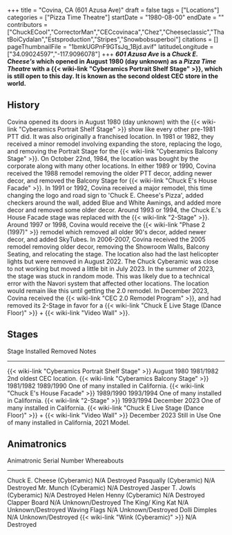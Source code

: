 +++
title = "Covina, CA (601 Azusa Ave)"
draft = false
tags = ["Locations"]
categories = ["Pizza Time Theatre"]
startDate = "1980-08-00"
endDate = ""
contributors = ["ChuckECool","CorrectorMan","CECcovinaca","Chez","Cheeseclassic","ThatBoiCydalan","Estsproduction","Stripes","Snowbobsuperboi"]
citations = []
pageThumbnailFile = "1bmkUGPnF9GTsJq_1Bjd.avif"
latitudeLongitude = ["34.09024597","-117.9096078"]
+++
***601 Azusa Ave* is a *Chuck E. Cheese's* which opened in August 1980 (day unknown) as a *Pizza Time Theatre* with a {{< wiki-link "Cyberamics Portrait Shelf Stage" >}}, which is still open to this day.
It is known as the second oldest CEC store in the world.**

## History

Covina opened its doors in August 1980 (day unknown) with the {{< wiki-link "Cyberamics Portrait Shelf Stage" >}} show like every other pre-1981 PTT did. It was also originally a franchised location. In 1981 or 1982, they received a minor remodel involving expanding the store, replacing the logo, and removing the Portrait Stage for the {{< wiki-link "Cyberamics Balcony Stage" >}}. On October 22nd, 1984, the location was bought by the corporate along with many other locations.
In either 1989 or 1990, Covina received the 1988 remodel removing the older PTT decor, adding newer decor, and removed the Balcony Stage for {{< wiki-link "Chuck E's House Facade" >}}.
In 1991 or 1992, Covina received a major remodel, this time changing the logo and road sign to 'Chuck E. Cheese's Pizza', added checkers around the wall, added Blue and White Awnings, and added more decor and removed some older decor. Around 1993 or 1994, the Chuck E.'s House Facade stage was replaced with the {{< wiki-link "2-Stage" >}}.
Around 1997 or 1998, Covina would receive the {{< wiki-link "Phase 2 (1997)" >}} remodel which removed all older 90's decor, added newer decor, and added SkyTubes.
In 2006-2007, Covina received the 2005 remodel removing older decor, removing the Showroom Walls, Balcony Seating, and relocating the stage.
The location also had the last helicopter lights but were removed in August 2022. The Chuck Cyberamic was close to not working but moved a little bit in July 2023.
In the summer of 2023, the stage was stuck in random mode. This was likely due to a technical error with the Navori system that affected other locations. The location would remain like this until getting the 2.0 remodel.
In December 2023, Covina received the {{< wiki-link "CEC 2.0 Remodel Program" >}}, and had removed its 2-Stage in favor for a {{< wiki-link "Chuck E Live Stage (Dance Floor)" >}} + {{< wiki-link "Video Wall" >}}.

## Stages

  Stage                                                                                           Installed       Removed         Notes
  ----------------------------------------------------------------------------------------------- --------------- --------------- --------------------------------------------------
  {{< wiki-link "Cyberamics Portrait Shelf Stage" >}}                                         August 1980     1981/1982       2nd oldest CEC location.
  {{< wiki-link "Cyberamics Balcony Stage" >}}                                                1981/1982       1989/1990       One of many installed in California.
  {{< wiki-link "Chuck E's House Facade" >}}                                                 1989/1990       1993/1994       One of many installed in California.
  {{< wiki-link "2-Stage" >}}                                                                 1993/1994       December 2023   One of many installed in California.
  {{< wiki-link "Chuck E Live Stage (Dance Floor)" >}} + {{< wiki-link "Video Wall" >}}   December 2023   Still in Use    One of many installed in California, 2021 Model.

## Animatronics

  Animatronic                                Serial Number   Whereabouts
  ------------------------------------------ --------------- -------------------
  Chuck E. Cheese (Cyberamic)                N/A             Destroyed
  Pasqually (Cyberamic)                      N/A             Destroyed
  Mr. Munch (Cyberamic)                      N/A             Destroyed
  Jasper T. Jowls (Cyberamic)                N/A             Destroyed
  Helen Henny (Cyberamic)                    N/A             Destroyed
  Clapper Board                              N/A             Unknown/Destroyed
  The King/ King Kat                         N/A             Unknown/Destroyed
  Waving Flags                               N/A             Unknown/Destroyed
  Dolli Dimples                              N/A             Unknown/Destroyed
  {{< wiki-link "Wink (Cyberamic)" >}}   N/A             Destroyed

